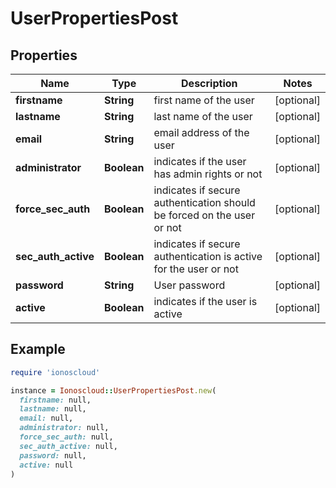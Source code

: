 # UserPropertiesPost

## Properties

| Name | Type | Description | Notes |
| ---- | ---- | ----------- | ----- |
| **firstname** | **String** | first name of the user | [optional] |
| **lastname** | **String** | last name of the user | [optional] |
| **email** | **String** | email address of the user | [optional] |
| **administrator** | **Boolean** | indicates if the user has admin rights or not | [optional] |
| **force_sec_auth** | **Boolean** | indicates if secure authentication should be forced on the user or not | [optional] |
| **sec_auth_active** | **Boolean** | indicates if secure authentication is active for the user or not | [optional] |
| **password** | **String** | User password | [optional] |
| **active** | **Boolean** | indicates if the user is active | [optional] |

## Example

```ruby
require 'ionoscloud'

instance = Ionoscloud::UserPropertiesPost.new(
  firstname: null,
  lastname: null,
  email: null,
  administrator: null,
  force_sec_auth: null,
  sec_auth_active: null,
  password: null,
  active: null
)
```

